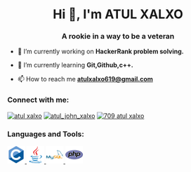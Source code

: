 <h1 align="center">Hi 👋, I'm ATUL XALXO</h1>
<h3 align="center">A rookie in a way to be a veteran</h3>

- 🔭 I’m currently working on **HackerRank problem solving.**

- 🌱 I’m currently learning **Git,Github,c++.**

- 📫 How to reach me **atulxalxo619@gmail.com**

<h3 align="left">Connect with me:</h3>
<p align="left">
<a href="https://linkedin.com/in/atul xalxo" target="blank"><img align="center" src="https://raw.githubusercontent.com/rahuldkjain/github-profile-readme-generator/master/src/images/icons/Social/linked-in-alt.svg" alt="atul xalxo" height="30" width="40" /></a>
<a href="[https://instagram.com/atul_john_xalxo](https://www.linkedin.com/in/atul-xalxo-2254ab226)" target="blank"><img align="center" src="https://raw.githubusercontent.com/rahuldkjain/github-profile-readme-generator/master/src/images/icons/Social/instagram.svg" alt="atul_john_xalxo" height="30" width="40" /></a>
<a href="https://www.hackerrank.com/@atulxalxo619" target="blank"><img align="center" src="https://raw.githubusercontent.com/rahuldkjain/github-profile-readme-generator/master/src/images/icons/Social/hackerrank.svg" alt="709 atul xalxo" height="30" width="40" /></a>
</p>

<h3 align="left">Languages and Tools:</h3>
<p align="left"> <a href="https://www.cprogramming.com/" target="_blank" rel="noreferrer"> <img src="https://raw.githubusercontent.com/devicons/devicon/master/icons/c/c-original.svg" alt="c" width="40" height="40"/> </a> <a href="https://www.java.com" target="_blank" rel="noreferrer"> <img src="https://raw.githubusercontent.com/devicons/devicon/master/icons/java/java-original.svg" alt="java" width="40" height="40"/> </a> <a href="https://www.mysql.com/" target="_blank" rel="noreferrer"> <img src="https://raw.githubusercontent.com/devicons/devicon/master/icons/mysql/mysql-original-wordmark.svg" alt="mysql" width="40" height="40"/> </a> <a href="https://www.php.net" target="_blank" rel="noreferrer"> <img src="https://raw.githubusercontent.com/devicons/devicon/master/icons/php/php-original.svg" alt="php" width="40" height="40"/> </a> </p>
